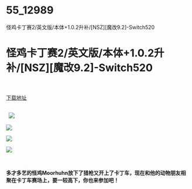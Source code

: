 # 55_12989
怪鸡卡丁赛2/英文版/本体+1.0.2升补/[NSZ][魔改9.2]-Switch520
# 怪鸡卡丁赛2/英文版/本体+1.0.2升补/[NSZ][魔改9.2]-Switch520
 <br/></br>
[下载地址](https://www.switch520.cc/article/12989 "下载地址")
<br/></br>

<p><strong>&nbsp; <img src="https://www.switch520.cc/muke_img/upload_art_editor_20210428-1_ab4563e6bdb63124c6d0b878fcccf3c4.jpg"> </strong></p>
<p><strong><img src="https://www.switch520.cc/muke_img/upload_art_editor_20210428-1_21d8c1190f5a319cbada52e0b23a3101.jpg"></strong></p>
<p><strong><img src="https://www.switch520.cc/muke_img/upload_art_editor_20210428-1_bb6a698dbcd78115103f5c18b1cb8410.jpg"></strong></p>
<p><strong><img src="https://www.switch520.cc/muke_img/upload_art_editor_20210428-1_5508f105f0e35e862e54b3ce644edb73.jpg"></strong></p>
<p>&nbsp;</p>
<p><strong>多才多艺的怪鸡Moorhuhn放下了猎枪又开上了卡丁车，现在和他的动物朋友相聚在卡丁车赛场上，要一较高下，你也来参加吧！</strong></p>
<p><strong>&nbsp;</strong></p>
